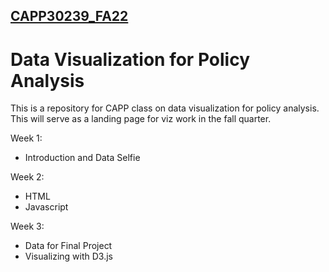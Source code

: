 ## [CAPP30239_FA22](https://idalina-sachango.github.io/CAPP30239_FA22/)

# Data Visualization for Policy Analysis

This is a repository for CAPP class on data visualization for policy analysis. This will serve as a landing page for viz work in the fall quarter. 

Week 1:
- Introduction and Data Selfie

Week 2:
- HTML
- Javascript

Week 3:
- Data for Final Project
- Visualizing with D3.js
